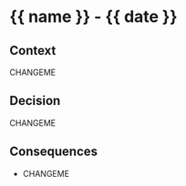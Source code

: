 # {{ name }} - {{ date }} #

## Context

CHANGEME

## Decision

CHANGEME

## Consequences

- CHANGEME

